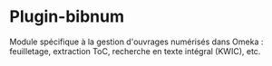 Plugin-bibnum
=============

Module spécifique à la gestion d'ouvrages numérisés dans Omeka : feuilletage, extraction ToC, recherche en texte intégral (KWIC), etc.
